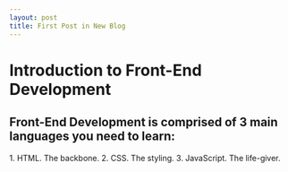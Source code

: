 ```yaml
---
layout: post
title: First Post in New Blog
---
```


<h1>Introduction to Front-End Development</h1>

<h2>Front-End Development is comprised of 3 main languages you need to learn:</h2>
1. HTML. The backbone.
2. CSS. The styling.
3. JavaScript. The life-giver.
